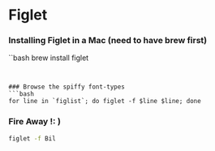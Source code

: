 Figlet
======


### Installing Figlet in a Mac (need to have brew first)
``bash
brew install figlet
```


### Browse the spiffy font-types
```bash
for line in `figlist`; do figlet -f $line $line; done
```


### Fire Away !: ) 

```bash
figlet -f Bil
```

